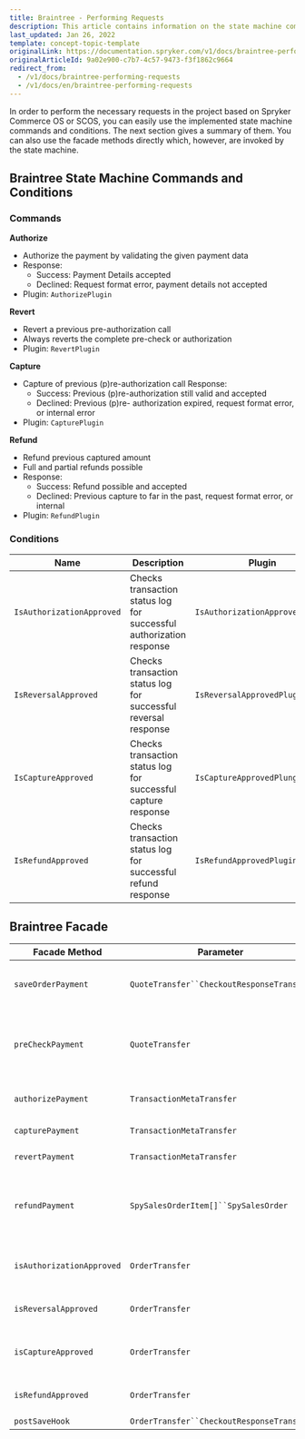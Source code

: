 ```yaml
---
title: Braintree - Performing Requests
description: This article contains information on the state machine commands and conditions for the Braintree module in the Spryker Commerce OS.
last_updated: Jan 26, 2022
template: concept-topic-template
originalLink: https://documentation.spryker.com/v1/docs/braintree-performing-requests
originalArticleId: 9a02e900-c7b7-4c57-9473-f3f1862c9664
redirect_from:
  - /v1/docs/braintree-performing-requests
  - /v1/docs/en/braintree-performing-requests
---
```


In order to perform the necessary requests in the project based on Spryker Commerce OS or SCOS, you can easily use the implemented state machine commands and conditions. The next section gives a summary of them. You can also use the facade methods directly which, however, are invoked by the state machine.

## Braintree State Machine Commands and Conditions

### Commands

<b>Authorize</b>

* Authorize the payment by validating the given payment data
* Response:
  - Success: Payment Details accepted
  - Declined: Request format error, payment details not accepted
* Plugin: `AuthorizePlugin`

<b>Revert</b>

* Revert a previous pre-authorization call
* Always reverts the complete pre-check or authorization
* Plugin: `RevertPlugin`

<b>Capture</b>

* Capture of previous (p)re-authorization call Response:
  - Success: Previous (p)re-authorization still valid and accepted
  - Declined: Previous (p)re- authorization expired, request format error, or internal error
* Plugin: `CapturePlugin`

<b>Refund</b>

* Refund previous captured amount
* Full and partial refunds possible
* Response:
  - Success: Refund possible and accepted
  - Declined: Previous capture to far in the past, request format error, or internal
* Plugin: `RefundPlugin`

### Conditions

|Name  |Description  |Plugin  |
| --- | --- | --- |
|  `IsAuthorizationApproved` | Checks transaction status log for successful authorization response |  `IsAuthorizationApprovedPlugin` |
|  `IsReversalApproved` | Checks transaction status log for successful reversal response |  `IsReversalApprovedPlugin` |
|  `IsCaptureApproved` | Checks transaction status log for successful capture response |  `IsCaptureApprovedPlungin` |
|  `IsRefundApproved` | Checks transaction status log for successful refund response |  `IsRefundApprovedPlugin` |

## Braintree Facade

|Facade Method  | Parameter | Return | Description |
| --- | --- | --- | --- |
|  `saveOrderPayment` | `QuoteTransfer``CheckoutResponseTransfer` | void | Saves order payment method data according to quote and checkout response transfer data. |
|  `preCheckPayment` |  `QuoteTransfer` |  `BraintreeTransactionResponseTransfer` | Sends pre-authorize payment request to Braintree gateway to retrieve transaction data. Checks that form data matches transaction response data. |
|  `authorizePayment` |  `TransactionMetaTransfer` |  `BraintreeTransactionResponseTransfer` | Processes payment confirmation request to Braintree gateway. |
|  `capturePayment` |  `TransactionMetaTransfer` |  `BraintreeTransactionResponseTransfer` | Processes capture payment request to Braintree gateway. |
|  `revertPayment` |  `TransactionMetaTransfer` |  `BraintreeTransactionResponseTransfer` | Processes cancel payment request to Braintree gateway. |
|  `refundPayment` | `SpySalesOrderItem[]``SpySalesOrder` |  `BraintreeTransactionResponseTransfer` | Calculate `RefundTransfer` for given `$salesOrderItems` and `$salesOrderEntity`.Processes refund request to Braintree gateway by calculated `RefundTransfer`. |
|  `isAuthorizationApproved` |  `OrderTransfer` | bool | Checks if pre-authorization API request got success response from Braintree gateway. |
|  `isReversalApproved` |  `OrderTransfer` | bool | Checks if cancel API request got success response from Braintree gateway. |
|  `isCaptureApproved` |  `OrderTransfer` | bool | Checks if capture API request got success response from Braintree gateway. |
|  `isRefundApproved` |  `OrderTransfer` | bool | Checks if refund API request got success response from Braintree gateway. |
|  `postSaveHook` | `OrderTransfer``CheckoutResponseTransfer` |  `CheckoutResponseTransfer` | Execute post-save hook. |
